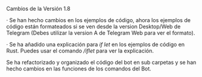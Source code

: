 Cambios de la Versión 1\.8

· Se han hecho cambios en los ejemplos de código, ahora los ejemplos de código están formateados si se ven desde la version Desktop/Web de Telegram \(Debes utilizar la version A de Telegram Web para ver el formato\)\.

· Se ha añadido una explicación para *if let* en los ejemplos de código en Rust\. Puedes usar el comando 
*\/iflet* para ver la explicación\.

Se ha refactorizado y organizado el código del bot en sub carpetas y se han hecho cambios en las funciones de los comandos del Bot\.